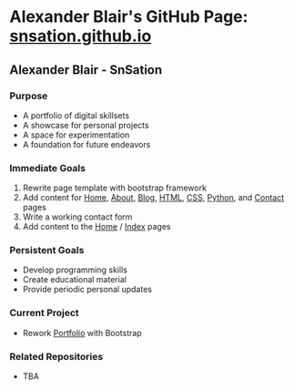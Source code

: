 # Alexander Blair's GitHub Page: [snsation.github.io](https://snsation.github.io)

## Alexander Blair - SnSation

### Purpose
* A portfolio of digital skillsets
* A showcase for personal projects
* A space for experimentation
* A foundation for future endeavors

### Immediate Goals
1. Rewrite page template with bootstrap framework
2. Add content for [Home](snsation.github.io/pages/home.html), [About](snsation.github.io/pages/about.html), [Blog](snsation.github.io/pages/blog.html), [HTML](snsation.github.io/pages/html.html), [CSS](snsation.github.io/pages/css.html), [Python](snsation.github.io/pages/python.html), and [Contact](snsation.github.io/pages/contact.html) pages
3. Write a working contact form
4. Add content to the [Home](snsation.github.io/pages/home.html) / [Index](snsation.github.io) pages

### Persistent Goals
* Develop programming skills
* Create educational material
* Provide periodic personal updates

### Current Project
* Rework [Portfolio](https://github.com/SnSation/snsation.github.io) with Bootstrap

### Related Repositories
* TBA